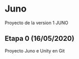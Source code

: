 # Juno

Proyecto de la version 1 JUNO

Etapa 0 (16/05/2020)
--------------------

Proyecto Juno e Unity en Git
